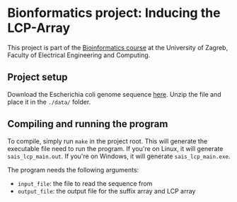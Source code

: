 # Bionformatics project: Inducing the LCP-Array

This project is part of the [Bioinformatics course](https://www.fer.unizg.hr/en/course/bio) at the University of Zagreb, Faculty of Electrical Engineering and Computing.

## Project setup

Download the Escherichia coli genome sequence [here](ftp://ftp.ensemblgenomes.org/pub/bacteria/release-41/fasta/bacteria_63_collection/escherichia_coli_gca_000731455/dna/Escherichia_coli_gca_000731455.V1.dna.toplevel.fa.gz).
Unzip the file and place it in the `./data/` folder.

## Compiling and running the program

To compile, simply run `make` in the project root.
This will generate the executable file need to run the program. 
If you're on Linux, it will generate `sais_lcp_main.out`.
If you're on Windows, it will generate `sais_lcp_main.exe`.

The program needs the following arguments:
- `input_file`: the file to read the sequence from
- `output_file`: the output file for the  suffix array and LCP array
